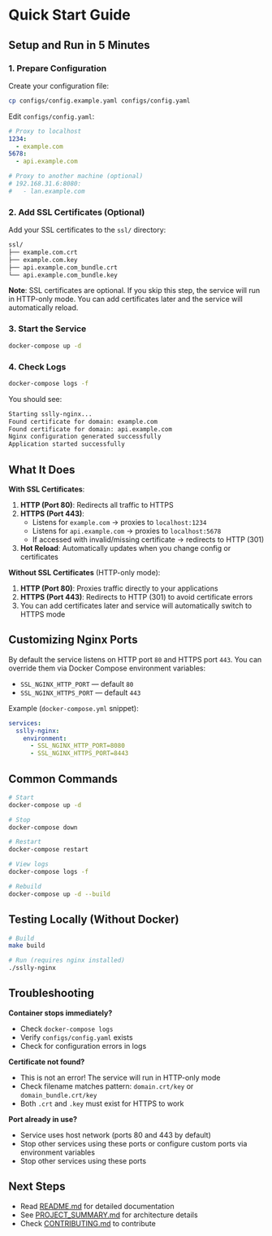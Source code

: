 # Quick Start Guide

## Setup and Run in 5 Minutes

### 1. Prepare Configuration

Create your configuration file:

```bash
cp configs/config.example.yaml configs/config.yaml
```

Edit `configs/config.yaml`:

```yaml
# Proxy to localhost
1234:
  - example.com
5678:
  - api.example.com

# Proxy to another machine (optional)
# 192.168.31.6:8080:
#   - lan.example.com
```

### 2. Add SSL Certificates (Optional)

Add your SSL certificates to the `ssl/` directory:

```bash
ssl/
├── example.com.crt
├── example.com.key
├── api.example.com_bundle.crt
└── api.example.com_bundle.key
```

**Note**: SSL certificates are optional. If you skip this step, the service will run in HTTP-only mode. You can add certificates later and the service will automatically reload.

### 3. Start the Service

```bash
docker-compose up -d
```

### 4. Check Logs

```bash
docker-compose logs -f
```

You should see:

```bash
Starting sslly-nginx...
Found certificate for domain: example.com
Found certificate for domain: api.example.com
Nginx configuration generated successfully
Application started successfully
```

## What It Does

**With SSL Certificates**:

1. **HTTP (Port 80)**: Redirects all traffic to HTTPS
2. **HTTPS (Port 443)**:
   - Listens for `example.com` → proxies to `localhost:1234`
   - Listens for `api.example.com` → proxies to `localhost:5678`
   - If accessed with invalid/missing certificate → redirects to HTTP (301)
3. **Hot Reload**: Automatically updates when you change config or certificates

**Without SSL Certificates** (HTTP-only mode):

1. **HTTP (Port 80)**: Proxies traffic directly to your applications
2. **HTTPS (Port 443)**: Redirects to HTTP (301) to avoid certificate errors
3. You can add certificates later and service will automatically switch to HTTPS mode

## Customizing Nginx Ports

By default the service listens on HTTP port `80` and HTTPS port `443`. You can override them via Docker Compose environment variables:

- `SSL_NGINX_HTTP_PORT` — default `80`
- `SSL_NGINX_HTTPS_PORT` — default `443`

Example (`docker-compose.yml` snippet):

```yaml
services:
  sslly-nginx:
    environment:
      - SSL_NGINX_HTTP_PORT=8080
      - SSL_NGINX_HTTPS_PORT=8443
```

## Common Commands

```bash
# Start
docker-compose up -d

# Stop
docker-compose down

# Restart
docker-compose restart

# View logs
docker-compose logs -f

# Rebuild
docker-compose up -d --build
```

## Testing Locally (Without Docker)

```bash
# Build
make build

# Run (requires nginx installed)
./sslly-nginx
```

## Troubleshooting

**Container stops immediately?**

- Check `docker-compose logs`
- Verify `configs/config.yaml` exists
- Check for configuration errors in logs

**Certificate not found?**

- This is not an error! The service will run in HTTP-only mode
- Check filename matches pattern: `domain.crt/key` or `domain_bundle.crt/key`
- Both `.crt` and `.key` must exist for HTTPS to work

**Port already in use?**

- Service uses host network (ports 80 and 443 by default)
- Stop other services using these ports or configure custom ports via environment variables
- Stop other services using these ports

## Next Steps

- Read [README.md](README.md) for detailed documentation
- See [PROJECT_SUMMARY.md](PROJECT_SUMMARY.md) for architecture details
- Check [CONTRIBUTING.md](CONTRIBUTING.md) to contribute
